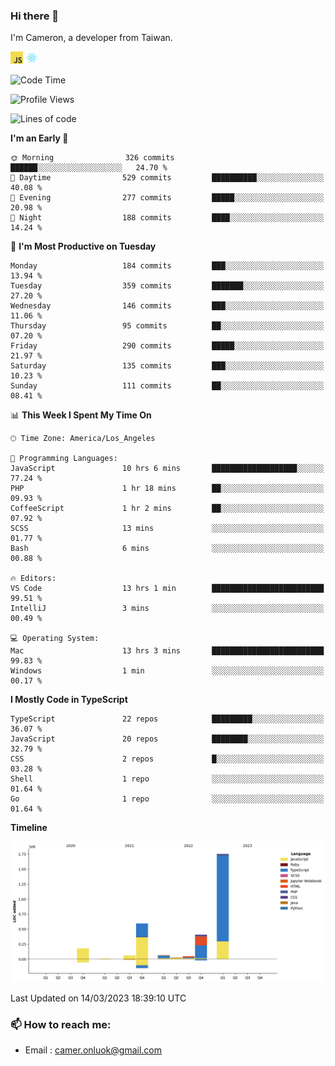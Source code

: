 ### Hi there 👋

I'm Cameron, a developer from Taiwan.


<code><img height="20" src="https://raw.githubusercontent.com/github/explore/80688e429a7d4ef2fca1e82350fe8e3517d3494d/topics/javascript/javascript.png"></code>
<code><img height="20" src="https://raw.githubusercontent.com/github/explore/80688e429a7d4ef2fca1e82350fe8e3517d3494d/topics/react/react.png"></code>



<!--START_SECTION:waka-->
![Code Time](http://img.shields.io/badge/Code%20Time-808%20hrs%2050%20mins-blue)

![Profile Views](http://img.shields.io/badge/Profile%20Views-0-blue)

![Lines of code](https://img.shields.io/badge/From%20Hello%20World%20I%27ve%20Written-3.1%20million%20lines%20of%20code-blue)

**I'm an Early 🐤** 

```text
🌞 Morning                326 commits         ██████░░░░░░░░░░░░░░░░░░░   24.70 % 
🌆 Daytime                529 commits         ██████████░░░░░░░░░░░░░░░   40.08 % 
🌃 Evening                277 commits         █████░░░░░░░░░░░░░░░░░░░░   20.98 % 
🌙 Night                  188 commits         ████░░░░░░░░░░░░░░░░░░░░░   14.24 % 
```
📅 **I'm Most Productive on Tuesday** 

```text
Monday                   184 commits         ███░░░░░░░░░░░░░░░░░░░░░░   13.94 % 
Tuesday                  359 commits         ███████░░░░░░░░░░░░░░░░░░   27.20 % 
Wednesday                146 commits         ███░░░░░░░░░░░░░░░░░░░░░░   11.06 % 
Thursday                 95 commits          ██░░░░░░░░░░░░░░░░░░░░░░░   07.20 % 
Friday                   290 commits         █████░░░░░░░░░░░░░░░░░░░░   21.97 % 
Saturday                 135 commits         ███░░░░░░░░░░░░░░░░░░░░░░   10.23 % 
Sunday                   111 commits         ██░░░░░░░░░░░░░░░░░░░░░░░   08.41 % 
```


📊 **This Week I Spent My Time On** 

```text
🕑︎ Time Zone: America/Los_Angeles

💬 Programming Languages: 
JavaScript               10 hrs 6 mins       ███████████████████░░░░░░   77.24 % 
PHP                      1 hr 18 mins        ██░░░░░░░░░░░░░░░░░░░░░░░   09.93 % 
CoffeeScript             1 hr 2 mins         ██░░░░░░░░░░░░░░░░░░░░░░░   07.92 % 
SCSS                     13 mins             ░░░░░░░░░░░░░░░░░░░░░░░░░   01.77 % 
Bash                     6 mins              ░░░░░░░░░░░░░░░░░░░░░░░░░   00.88 % 

🔥 Editors: 
VS Code                  13 hrs 1 min        █████████████████████████   99.51 % 
IntelliJ                 3 mins              ░░░░░░░░░░░░░░░░░░░░░░░░░   00.49 % 

💻 Operating System: 
Mac                      13 hrs 3 mins       █████████████████████████   99.83 % 
Windows                  1 min               ░░░░░░░░░░░░░░░░░░░░░░░░░   00.17 % 
```

**I Mostly Code in TypeScript** 

```text
TypeScript               22 repos            █████████░░░░░░░░░░░░░░░░   36.07 % 
JavaScript               20 repos            ████████░░░░░░░░░░░░░░░░░   32.79 % 
CSS                      2 repos             █░░░░░░░░░░░░░░░░░░░░░░░░   03.28 % 
Shell                    1 repo              ░░░░░░░░░░░░░░░░░░░░░░░░░   01.64 % 
Go                       1 repo              ░░░░░░░░░░░░░░░░░░░░░░░░░   01.64 % 
```



**Timeline**

![Lines of Code chart](https://raw.githubusercontent.com/camer0nluo/camer0nluo/main/assets/bar_graph.png)


 Last Updated on 14/03/2023 18:39:10 UTC
<!--END_SECTION:waka-->

### 📫 How to reach me:
- Email : camer.onluok@gmail.com
